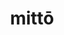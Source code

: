 ---
title: mittō
meaning: to send
ch: nine
pos: verb
secondppstem: mitt
infend: ere
conjugation: third
derivative: mission
mt: yes
mt8thru10: yes
---